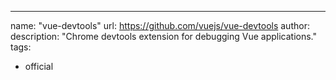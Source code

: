 ---
name: "vue-devtools"
url: https://github.com/vuejs/vue-devtools
author:
description: "Chrome devtools extension for debugging Vue applications."
tags:
  - official
